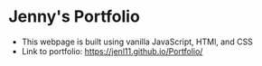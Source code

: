 # Jenny's Portfolio
 
- This webpage is built using vanilla JavaScript, HTMl, and CSS
- Link to portfolio: https://jenl11.github.io/Portfolio/
